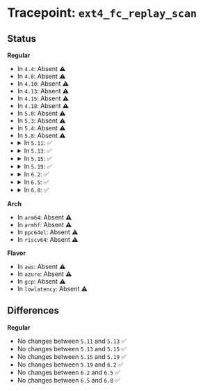 # Tracepoint: <code>ext4_fc_replay_scan</code>

## Status
<b>Regular</b>
<ul>
<li>
In <code>4.4</code>: Absent ⚠️
</li>
<li>
In <code>4.8</code>: Absent ⚠️
</li>
<li>
In <code>4.10</code>: Absent ⚠️
</li>
<li>
In <code>4.13</code>: Absent ⚠️
</li>
<li>
In <code>4.15</code>: Absent ⚠️
</li>
<li>
In <code>4.18</code>: Absent ⚠️
</li>
<li>
In <code>5.0</code>: Absent ⚠️
</li>
<li>
In <code>5.3</code>: Absent ⚠️
</li>
<li>
In <code>5.4</code>: Absent ⚠️
</li>
<li>
In <code>5.8</code>: Absent ⚠️
</li>
<li>
<details>
<summary>In <code>5.11</code>: ✅</summary>

Event:

```c
struct trace_event_raw_ext4_fc_replay_scan {
    struct trace_entry ent;
    dev_t dev;
    int error;
    int off;
    char __data[0];
};
```
Function:

```c
void trace_event_raw_event_ext4_fc_replay_scan(void *__data, struct super_block *sb, int error, int off);
```
</details>
</li>
<li>
<details>
<summary>In <code>5.13</code>: ✅</summary>

Event:

```c
struct trace_event_raw_ext4_fc_replay_scan {
    struct trace_entry ent;
    dev_t dev;
    int error;
    int off;
    char __data[0];
};
```
Function:

```c
void trace_event_raw_event_ext4_fc_replay_scan(void *__data, struct super_block *sb, int error, int off);
```
</details>
</li>
<li>
<details>
<summary>In <code>5.15</code>: ✅</summary>

Event:

```c
struct trace_event_raw_ext4_fc_replay_scan {
    struct trace_entry ent;
    dev_t dev;
    int error;
    int off;
    char __data[0];
};
```
Function:

```c
void trace_event_raw_event_ext4_fc_replay_scan(void *__data, struct super_block *sb, int error, int off);
```
</details>
</li>
<li>
<details>
<summary>In <code>5.19</code>: ✅</summary>

Event:

```c
struct trace_event_raw_ext4_fc_replay_scan {
    struct trace_entry ent;
    dev_t dev;
    int error;
    int off;
    char __data[0];
};
```
Function:

```c
void trace_event_raw_event_ext4_fc_replay_scan(void *__data, struct super_block *sb, int error, int off);
```
</details>
</li>
<li>
<details>
<summary>In <code>6.2</code>: ✅</summary>

Event:

```c
struct trace_event_raw_ext4_fc_replay_scan {
    struct trace_entry ent;
    dev_t dev;
    int error;
    int off;
    char __data[0];
};
```
Function:

```c
void trace_event_raw_event_ext4_fc_replay_scan(void *__data, struct super_block *sb, int error, int off);
```
</details>
</li>
<li>
<details>
<summary>In <code>6.5</code>: ✅</summary>

Event:

```c
struct trace_event_raw_ext4_fc_replay_scan {
    struct trace_entry ent;
    dev_t dev;
    int error;
    int off;
    char __data[0];
};
```
Function:

```c
void trace_event_raw_event_ext4_fc_replay_scan(void *__data, struct super_block *sb, int error, int off);
```
</details>
</li>
<li>
<details>
<summary>In <code>6.8</code>: ✅</summary>

Event:

```c
struct trace_event_raw_ext4_fc_replay_scan {
    struct trace_entry ent;
    dev_t dev;
    int error;
    int off;
    char __data[0];
};
```
Function:

```c
void trace_event_raw_event_ext4_fc_replay_scan(void *__data, struct super_block *sb, int error, int off);
```
</details>
</li>
</ul>
<b>Arch</b>
<ul>
<li>
In <code>arm64</code>: Absent ⚠️
</li>
<li>
In <code>armhf</code>: Absent ⚠️
</li>
<li>
In <code>ppc64el</code>: Absent ⚠️
</li>
<li>
In <code>riscv64</code>: Absent ⚠️
</li>
</ul>
<b>Flavor</b>
<ul>
<li>
In <code>aws</code>: Absent ⚠️
</li>
<li>
In <code>azure</code>: Absent ⚠️
</li>
<li>
In <code>gcp</code>: Absent ⚠️
</li>
<li>
In <code>lowlatency</code>: Absent ⚠️
</li>
</ul>

## Differences
<b>Regular</b>
<ul>
<li>
No changes between <code>5.11</code> and <code>5.13</code> ✅
</li>
<li>
No changes between <code>5.13</code> and <code>5.15</code> ✅
</li>
<li>
No changes between <code>5.15</code> and <code>5.19</code> ✅
</li>
<li>
No changes between <code>5.19</code> and <code>6.2</code> ✅
</li>
<li>
No changes between <code>6.2</code> and <code>6.5</code> ✅
</li>
<li>
No changes between <code>6.5</code> and <code>6.8</code> ✅
</li>
</ul>
